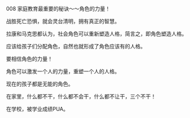008 家庭教育最重要的秘诀～～角色的力量！



战胜死亡恐惧，就会灵台清明，拥有真正的智慧。



拉康和马克思都认为，社会角色可以重新塑造人格，简言之，即角色塑造人格。

应该给孩子们分配角色，自然也就形成了角色应该有的人格。

要相信角色的力量！



角色可以激发一个人的力量，重塑一个人的人格。



现在的孩子都是无能的角色。

在家里，什么都不干，什么都不会干，什么都不让干，三个不干！

在学校，被学业成绩PUA。



